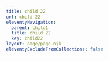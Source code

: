 ```yaml
---
title: child 22
url: child 22
eleventyNavigation:
  parent: child1
  title: child 22
  key: child22
layout: page/page.njk
eleventyExcludeFromCollections: false
---
```

